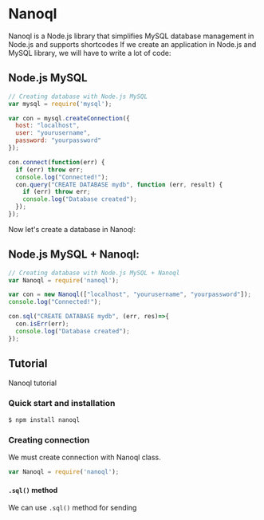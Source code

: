 # Nanoql
Nanoql is a Node.js library that simplifies MySQL database management in Node.js and supports shortcodes
If we create an application in Node.js and MySQL library, we will have to write a lot of code:
## Node.js MySQL
```js
// Creating database with Node.js MySQL
var mysql = require('mysql');

var con = mysql.createConnection({
  host: "localhost",
  user: "yourusername",
  password: "yourpassword"
});

con.connect(function(err) {
  if (err) throw err;
  console.log("Connected!");
  con.query("CREATE DATABASE mydb", function (err, result) {
    if (err) throw err;
    console.log("Database created");
  });
});
```
Now let's create a database in Nanoql:
## Node.js MySQL + Nanoql:
```js
// Creating database with Node.js MySQL + Nanoql
var Nanoql = require('nanoql');

var con = new Nanoql(["localhost", "yourusername", "yourpassword"]);
console.log("Connected!");

con.sql("CREATE DATABASE mydb", (err, res)=>{
  con.isErr(err);
  console.log("Database created");
});
```
## Tutorial
Nanoql tutorial
### Quick start and installation
```
$ npm install nanoql
```
### Creating connection
We must create connection with Nanoql class.
```js
var Nanoql = require('nanoql');
```
#### `.sql()` method
We can use `.sql()` method for sending
